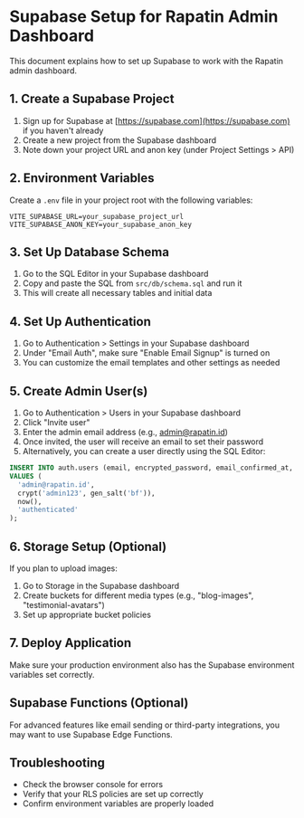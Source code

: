 
# Supabase Setup for Rapatin Admin Dashboard

This document explains how to set up Supabase to work with the Rapatin admin dashboard.

## 1. Create a Supabase Project

1. Sign up for Supabase at [https://supabase.com](https://supabase.com) if you haven't already
2. Create a new project from the Supabase dashboard
3. Note down your project URL and anon key (under Project Settings > API)

## 2. Environment Variables

Create a `.env` file in your project root with the following variables:

```
VITE_SUPABASE_URL=your_supabase_project_url
VITE_SUPABASE_ANON_KEY=your_supabase_anon_key
```

## 3. Set Up Database Schema

1. Go to the SQL Editor in your Supabase dashboard
2. Copy and paste the SQL from `src/db/schema.sql` and run it
3. This will create all necessary tables and initial data

## 4. Set Up Authentication

1. Go to Authentication > Settings in your Supabase dashboard
2. Under "Email Auth", make sure "Enable Email Signup" is turned on
3. You can customize the email templates and other settings as needed

## 5. Create Admin User(s)

1. Go to Authentication > Users in your Supabase dashboard
2. Click "Invite user"
3. Enter the admin email address (e.g., admin@rapatin.id)
4. Once invited, the user will receive an email to set their password
5. Alternatively, you can create a user directly using the SQL Editor:

```sql
INSERT INTO auth.users (email, encrypted_password, email_confirmed_at, role)
VALUES (
  'admin@rapatin.id', 
  crypt('admin123', gen_salt('bf')), 
  now(), 
  'authenticated'
);
```

## 6. Storage Setup (Optional)

If you plan to upload images:

1. Go to Storage in the Supabase dashboard
2. Create buckets for different media types (e.g., "blog-images", "testimonial-avatars")
3. Set up appropriate bucket policies

## 7. Deploy Application

Make sure your production environment also has the Supabase environment variables set correctly.

## Supabase Functions (Optional)

For advanced features like email sending or third-party integrations, you may want to use Supabase Edge Functions.

## Troubleshooting

- Check the browser console for errors
- Verify that your RLS policies are set up correctly
- Confirm environment variables are properly loaded

